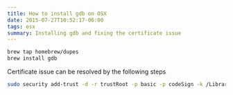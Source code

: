 ```yaml
---
title: How to install gdb on OSX
date: 2015-07-27T10:52:17-06:00
tags: osx
summary: Installing gdb and fixing the certificate issue
---
```


```bash
brew tap homebrew/dupes
brew install gdb
```

Certificate issue can be resolved by the following steps

```bash
sudo security add-trust -d -r trustRoot -p basic -p codeSign -k /Library/Keychains/System.keychain ~/Desktop/gdb-cert.cer
```
